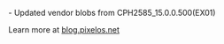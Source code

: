 \- Updated vendor blobs from CPH2585_15.0.0.500(EX01)	

Learn more at [blog.pixelos.net](https://blog.pixelos.net/)